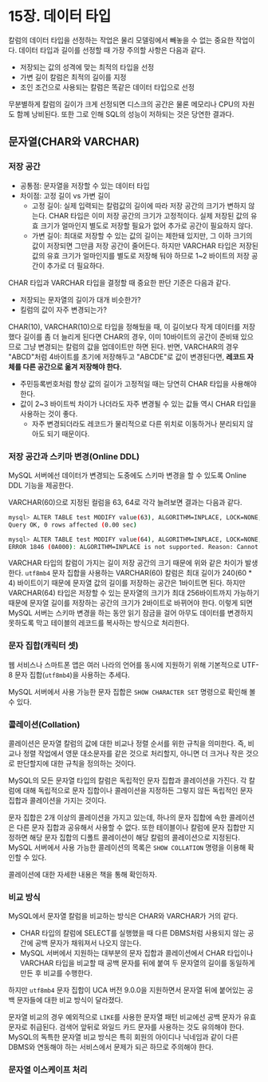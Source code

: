 # 15장. 데이터 타입
칼럼의 데이터 타입을 선정하는 작업은 물리 모델링에서 빼놓을 수 없는 중요한 작업이다. 데이터 타입과 길이를 선정할 때 가장 주의할 사항은 다음과 같다.

- 저장되는 값의 성격에 맞는 최적의 타입을 선정
- 가변 길이 칼럼은 최적의 길이를 지정
- 조인 조건으로 사용되는 칼럼은 똑같은 데이터 타입으로 선정

무분별하게 칼럼의 길이가 크게 선정되면 디스크의 공간은 물론 메모리나 CPU의 자원도 함께 낭비된다. 또한 그로 인해 SQL의 성능이 저하되는 것은 당연한 결과다.

## 문자열(CHAR와 VARCHAR)
### 저장 공간
- 공통점: 문자열을 저장할 수 있는 데이터 타입
- 차이점: 고정 길이 vs 가변 길이
  - 고정 길이: 실제 입력되는 칼럼값의 길이에 따라 저장 공간의 크기가 변하지 않는다. CHAR 타입은 이미 저장 공간의 크기가 고정적이다. 실제 저장된 값의 유효 크기가 얼마인지 별도로 저장할 필요가 없어 추가로 공간이 필요하지 않다.
  - 가변 길이: 최대로 저장할 수 있는 값의 길이는 제한돼 있지만, 그 이하 크기의 값이 저장되면 그만큼 저장 공간이 줄어든다. 하지만 VARCHAR 타입은 저장된 값의 유효 크기가 얼마인지를 별도로 저장해 둬야 하므로 1~2 바이트의 저장 공간이 추가로 더 필요하다.

CHAR 타입과 VARCHAR 타입을 결정할 때 중요한 판단 기준은 다음과 같다.

- 저장되는 문자열의 길이가 대개 비슷한가?
- 킬럼의 값이 자주 변경되는가?

CHAR(10), VARCHAR(10)으로 타입을 정해뒀을 때, 이 길이보다 작게 데이터를 저장했다 길이를 좀 더 늘리게 된다면 CHAR의 경우, 이미 10바이트의 공간이 준비돼 있으므로 그냥 변경되는 칼럼의 값을 업데이트만 하면 된다. 반면, VARCHAR의 경우 "ABCD"처럼 4바이트를 초기에 저장해두고 "ABCDE"로 값이 변경된다면, **레코드 자체를 다른 공간으로 옮겨 저장해야 한다.**

- 주민등록번호처럼 항상 값의 길이가 고정적일 때는 당연히 CHAR 타입을 사용해야 한다.
- 값이 2~3 바이트씩 차이가 나더라도 자주 변경될 수 있는 값들 역시 CHAR 타입을 사용하는 것이 좋다.
  - 자주 변경되더라도 레코드가 물리적으로 다른 위치로 이동하거나 분리되지 않아도 되기 때문이다.

### 저장 공간과 스키마 변경(Online DDL)
MySQL 서버에선 데이터가 변경되는 도중에도 스키마 변경을 할 수 있도록 Online DDL 기능을 제공한다.

VARCHAR(60)으로 지정된 컬럼을 63, 64로 각각 늘려보면 결과는 다음과 같다.

```bash
mysql> ALTER TABLE test MODIFY value(63), ALGORITHM=INPLACE, LOCK=NONE;
Query OK, 0 rows affected (0.00 sec)

mysql> ALTER TABLE test MODIFY value(64), ALGORITHM=INPLACE, LOCK=NONE;
ERROR 1846 (0A000): ALGORITHM=INPLACE is not supported. Reason: Cannot change column type INPLACE. Try ALGORITHM=COPY.
```

VARCHAR 타입의 칼럼이 가지는 길이 저장 공간의 크기 때문에 위와 같은 차이가 발생한다. `utf8mb4` 문자 집합을 사용하는 VARCHAR(60) 칼럼은 최대 길이가 240(60 * 4) 바이트이기 때문에 문자열 값의 길이를 저장하는 공간은 1바이트면 된다. 하지만 VARCHAR(64) 타입은 저장할 수 있는 문자열의 크기가 최대 256바이트까지 가능하기 때문에 문자열 길이를 저장하는 공간의 크기가 2바이트로 바뀌어야 한다. 이렇게 되면 MySQL 서버는 스키마 변경을 하는 동안 읽기 잠금을 걸어 아무도 데이터를 변경하지 못하도록 막고 테이블의 레코드를 복사하는 방식으로 처리한다.

### 문자 집합(캐릭터 셋)

웹 서비스나 스마트폰 앱은 여러 나라의 언어를 동시에 지원하기 위해 기본적으로 UTF-8 문자 집합(`utf8mb4`)을 사용하는 추세다.

MySQL 서버에서 사용 가능한 문자 집합은 `SHOW CHARACTER SET` 명령으로 확인해 볼 수 있다.

### 콜레이션(Collation)
콜레이션은 문자열 칼럼의 값에 대한 비교나 정렬 순서를 위한 규칙을 의미한다. 즉, 비교나 정렬 작업에서 영문 대소문자를 같은 것으로 처리할지, 아니면 더 크거나 작은 것으로 판단할지에 대한 규칙을 정의하는 것이다.

MySQL의 모든 문자열 타입의 칼럼은 독립적인 문자 집합과 콜레이션을 가진다. 각 칼럼에 대해 독립적으로 문자 집합이나 콜레이션을 지정하든 그렇지 않든 독립적인 문자 집합과 콜레이션을 가지는 것이다.

문자 집합은 2개 이상의 콜레이션을 가지고 있는데, 하나의 문자 집합에 속한 콜레이션은 다른 문자 집합과 공유해서 사용할 수 없다. 또한 테이블이나 칼럼에 문자 집합만 지정하면 해당 문자 집합의 디폴트 콜레이션이 해당 칼럼의 콜레이션으로 지정된다. MySQL 서버에서 사용 가능한 콜레이션의 목록은 `SHOW COLLATION` 명령을 이용해 확인할 수 있다.

콜레이션에 대한 자세한 내용은 책을 통해 확인하자.

### 비교 방식
MySQL에서 문자열 칼럼을 비교하는 방식은 CHAR와 VARCHAR가 거의 같다.

- CHAR 타입의 칼럼에 SELECT를 실행했을 때 다른 DBMS처럼 사용되지 않는 공간에 공백 문자가 채워져서 나오지 않는다.
- MySQL 서버에서 지원하는 대부분의 문자 집합과 콜레이션에서 CHAR 타입이나 VARCHAR 타입을 비교할 때 공백 문자를 뒤에 붙여 두 문자열의 길이를 동일하게 만든 후 비교를 수행한다.

하지만 `utf8mb4` 문자 집합이 UCA 버전 9.0.0을 지원하면서 문자열 뒤에 붙어있는 공백 문자들에 대한 비교 방식이 달라졌다.

문자열 비교의 경우 예외적으로 `LIKE`를 사용한 문자열 패턴 비교에선 공백 문자가 유효 문자로 취급된다. 검색어 앞뒤로 와일드 카드 문자를 사용하는 것도 유의해야 한다. MySQL의 독특한 문자열 비교 방식은 특히 회원의 아이디나 닉네임과 같이 다른 DBMS와 연동해야 하는 서비스에서 문제가 되곤 하므로 주의해야 한다.

### 문자열 이스케이프 처리
